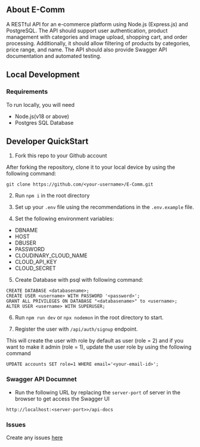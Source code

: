 ## About E-Comm

A RESTful API for an e-commerce platform using Node.js (Express.js) and PostgreSQL. The API should support user authentication, product management with categories and image upload, shopping cart, and order processing. Additionally, it should allow filtering of products by categories, price range, and name. The API should also provide Swagger API documentation and automated testing.

## Local Development

### Requirements

To run locally, you will need

- Node.js(v18 or above)
- Postgres SQL Database

## Developer QuickStart

1. Fork this repo to your Github account

After forking the repository, clone it to your local device by using the following command:

```
git clone https://github.com/<your-username>/E-Comm.git
```

2. Run `npm i` in the root directory

3. Set up your `.env` file using the recommendations in the `.env.example` file.

4. Set the following environment variables:

- DBNAME
- HOST
- DBUSER
- PASSWORD
- CLOUDINARY_CLOUD_NAME
- CLOUD_API_KEY
- CLOUD_SECRET

5. Create Database with psql with following command:

```
CREATE DATABASE <databasename>;
CREATE USER <username> WITH PASSWORD '<password>';
GRANT ALL PRIVILEGES ON DATABASE "<databasename>" to <username>;
ALTER USER <username> WITH SUPERUSER;
```

6. Run `npm run dev` or `npx nodemon` in the root directory to start.

7. Register the user with  `/api/auth/signup` endpoint.

This will create the user with role by default as user (role = 2) and if you want to make it admin (role = 1), update the user role by using the following command

```
UPDATE accounts SET role=1 WHERE email='<your-email-id>';
```

### Swagger API Documnet
- Run the following URL by replacing the `server-port` of server in the browser to get access the Swagger UI
```
http://localhost:<server-port>>/api-docs
```

### Issues
Create any issues [here](https://github.com/sumanth-08/E-Comm/issues)

